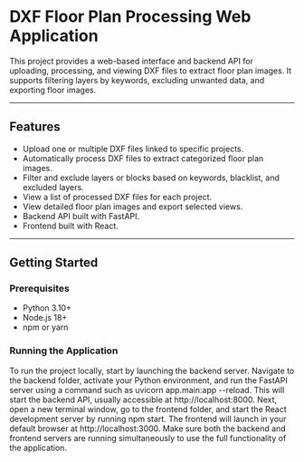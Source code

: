 # DXF Floor Plan Processing Web Application

This project provides a web-based interface and backend API for uploading, processing, and viewing DXF files to extract floor plan images. It supports filtering layers by keywords, excluding unwanted data, and exporting floor images.

---

## Features

- Upload one or multiple DXF files linked to specific projects.
- Automatically process DXF files to extract categorized floor plan images.
- Filter and exclude layers or blocks based on keywords, blacklist, and excluded layers.
- View a list of processed DXF files for each project.
- View detailed floor plan images and export selected views.
- Backend API built with FastAPI.
- Frontend built with React.

---

## Getting Started

### Prerequisites

- Python 3.10+
- Node.js 18+
- npm or yarn

  
### Running the Application
To run the project locally, start by launching the backend server. Navigate to the backend folder, activate your Python environment, and run the FastAPI server using a command such as uvicorn app.main:app --reload. This will start the backend API, usually accessible at http://localhost:8000. Next, open a new terminal window, go to the frontend folder, and start the React development server by running npm start. The frontend will launch in your default browser at http://localhost:3000. Make sure both the backend and frontend servers are running simultaneously to use the full functionality of the application.
